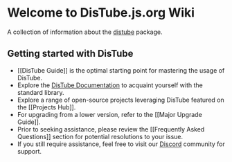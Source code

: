 # Welcome to DisTube.js.org Wiki

A collection of information about the [distube](https://www.npmjs.com/package/distube) package.

## Getting started with DisTube

- [[DisTube Guide]] is the optimal starting point for mastering the usage of DisTube.
- Explore the [DisTube Documentation](https://distube.js.org/) to acquaint yourself with the standard library.
- Explore a range of open-source projects leveraging DisTube featured on the [[Projects Hub]].
- For upgrading from a lower version, refer to the [[Major Upgrade Guide]].
- Prior to seeking assistance, please review the [[Frequently Asked Questions]] section for potential resolutions to your issue.
- If you still require assistance, feel free to visit our [Discord](https://discord.gg/feaDd9h) community for support.
